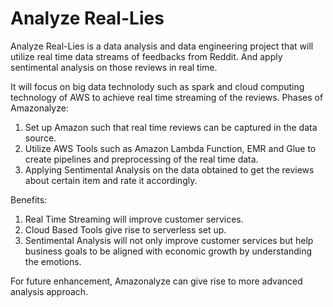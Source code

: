 # Analyze Real-Lies
Analyze Real-Lies is a data analysis and data engineering project that will utilize real time data streams of feedbacks from Reddit. And apply sentimental analysis on those reviews in real time.

It will focus on big data technolody such as spark and cloud computing technology of AWS to achieve real time streaming of the reviews.
Phases of Amazonalyze:
1) Set up Amazon such that real time reviews can be captured in the data source.
2) Utilize AWS Tools such as Amazon Lambda Function, EMR and Glue to create pipelines and preprocessing of the real time data.
3) Applying Sentimental Analysis on the data obtained to get the reviews about certain item and rate it accordingly.

Benefits:
1) Real Time Streaming will improve customer services.
2) Cloud Based Tools give rise to serverless set up.
3) Sentimental Analysis will not only improve customer services but help business goals to be aligned with economic growth by understanding the emotions.

For future enhancement, Amazonalyze can give rise to more advanced analysis approach.

